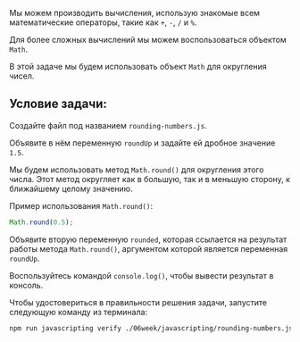 Мы можем производить вычисления, использую знакомые всем математические операторы, такие как `+`, `-`, `/` и `%`.

Для более сложных вычислений мы можем воспользоваться объектом `Math`.

В этой задаче мы будем использовать объект `Math` для округления чисел.

## Условие задачи:

Создайте файл под названием `rounding-numbers.js`.

Объявите в нём переменную `roundUp` и задайте ей дробное значение `1.5`.

Мы будем использовать метод `Math.round()` для округления этого числа. Этот метод округляет как в большую, так и в меньшую сторону, к ближайшему целому значению.

Пример использования `Math.round()`:

```js
Math.round(0.5);
```

Объявите вторую переменную `rounded`, которая ссылается на результат работы метода `Math.round()`, аргументом которой является переменная `roundUp`.

Воспользуйтесь командой `console.log()`, чтобы вывести результат в консоль.

Чтобы удостовериться в правильности решения задачи, запустите следующую команду из терминала:

```bash
npm run javascripting verify ./06week/javascripting/rounding-numbers.js
```
